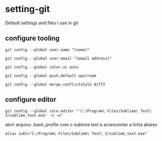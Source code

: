 # setting-git
Default settings and files I use in git

## configure tooling

`
git config --global user.name "[name]"
`

`
git config --global user.email "[email address]"
`

`
git config --global color.ui auto
`

`
git config --global push.default upstream
`

`
git config --global merge.conflictstyle diff3
`

## configure editor

`
git config --global core.editor "'C:/Program\ Files/Sublime\ Text\ 3/sublime_text.exe' -n -w"
`

abrir arquivo .bash_profile com o sublime text e acrescentar a linha abaixo

`alias subl="C:/Program\ Files/Sublime\ Text\ 2/sublime_text.exe"`

